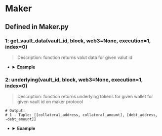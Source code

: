 # Maker

## Defined in Maker.py

### 1: get_vault_data(vault_id, block, web3=None, execution=1, index=0)

> Description: function returns valut data for given valut id

- <details><summary><b>Example</b></summary>

  ```
  from defi_protocols import *

  from defi_protocols.functions import *

  from defi_protocols import Maker

  f1 = Maker.get_vault_data(1, 'latest')
  
  print(f1)

  ```

  ```
  output:
  {'mat': 1.45, 'gem': '0xC02aaA39b223FE8D0A0e5C4F27eAD9083C756Cc2', 'dai': '0x6B175474E89094C44Da98b954EedeAC495271d0F', 'ink': 0.0, 'art': 0.0, 'Art': 193027523.3855285, 'rate': 1.0835304604763405, 'spot': 963.8172413793103, 'line': 368907736.31731033, 'dust': 15000.0}
  
  ```
  </details>


### 2: underlying(vault_id, block, web3=None, execution=1, index=0)

> Description: function returns underlying tokens for given wallet for given vault id on maker protocol

  ```
  # Output:
  # 1 - Tuple: [[collateral_address, collateral_amount], [debt_address, -debt_amount]]
  ```
- <details><summary><b>Example</b></summary>

  ```
  from defi_protocols import *

  from defi_protocols.functions import *

  from defi_protocols import Maker

  f2 = Maker.underlying(1, 'latest')
  
  print(f2)

  ```

  ```
  output:
  [['0xC02aaA39b223FE8D0A0e5C4F27eAD9083C756Cc2', 0.0], ['0x6B175474E89094C44Da98b954EedeAC495271d0F', -0.0]]
  
  
  ```
  </details>
